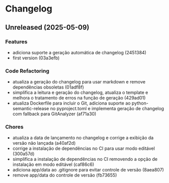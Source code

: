 # Changelog

## Unreleased (2025-05-09)

### Features

* adiciona suporte a geração automática de changelog (2451384)
* first version (03a3efb)

### Code Refactoring

* atualiza a geração do changelog para usar markdown e remove dependências obsoletas (01adf8f)
* simplifica a leitura e geração do changelog, atualiza o template e melhora o tratamento de erros na função de geração (429ad01)
* atualiza Dockerfile para incluir o Git, adiciona suporte ao python-semantic-release no pyproject.toml e implementa geração de changelog com fallback para GitAnalyzer (af71a30)

### Chores

* atualiza a data de lançamento no changelog e corrige a exibição da versão não lançada (a40af2d)
* corrige a instalação de dependências no CI para usar modo editável (300a57d)
* simplifica a instalação de dependências no CI removendo a opção de instalação em modo editável (caf86c6)
* adiciona app/data ao .gitignore para evitar controle de versão (8aea807)
* remove app/data do controle de versão (fb73655)

